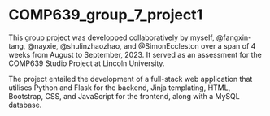 # COMP639_group_7_project1

This group project was developped collaboratively by myself, @fangxin-tang, @nayxie, @shulinzhaozhao, and @SimonEccleston over a span of 4 weeks from August to September, 2023. It served as an assessment for the COMP639 Studio Project at Lincoln University.

The project entailed the development of a full-stack web application that utilises Python and Flask for the backend, Jinja templating, HTML, Bootstrap, CSS, and JavaScript for the frontend, along with a MySQL database.
